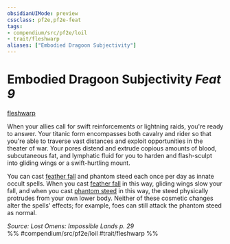 ```yaml
---
obsidianUIMode: preview
cssclass: pf2e,pf2e-feat
tags:
- compendium/src/pf2e/loil
- trait/fleshwarp
aliases: ["Embodied Dragoon Subjectivity"]
---
```

# Embodied Dragoon Subjectivity  *Feat 9*  
[fleshwarp](fleshwarp-loag.md "Fleshwarp Ancestry & Heritage Trait")  


When your allies call for swift reinforcements or lightning raids, you're ready to answer. Your titanic form encompasses both cavalry and rider so that you're able to traverse vast distances and exploit opportunities in the theater of war. Your pores distend and extrude copious amounts of blood, subcutaneous fat, and lymphatic fluid for you to harden and flash-sculpt into gliding wings or a swift-hurtling mount.

You can cast [feather fall](feather-fall.md) and phantom steed each once per day as innate occult spells. When you cast [feather fall](feather-fall.md) in this way, gliding wings slow your fall, and when you cast [phantom steed](phantom-steed.md) in this way, the steed physically protrudes from your own lower body. Neither of these cosmetic changes alter the spells' effects; for example, foes can still attack the phantom steed as normal.

*Source: Lost Omens: Impossible Lands p. 29*  
%% #compendium/src/pf2e/loil #trait/fleshwarp %%